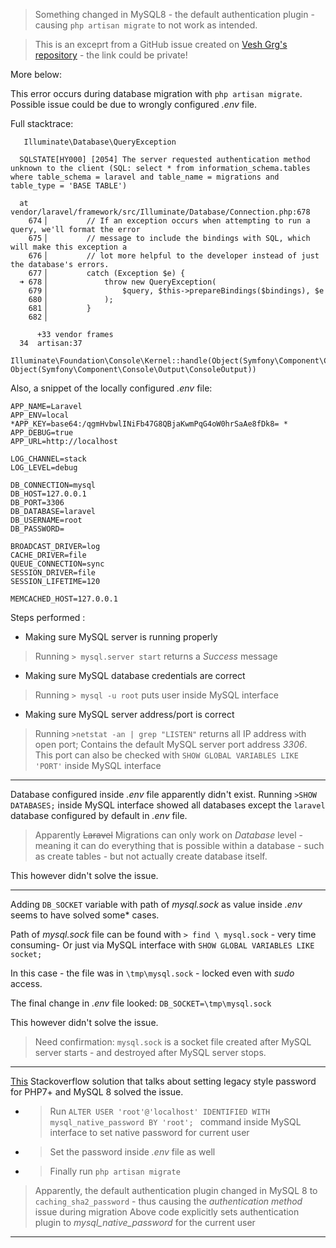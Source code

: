 
> Something changed in MySQL8 - the default authentication plugin - causing `php artisan migrate` to not work as intended.

> This is an exceprt from a GitHub issue created on [Vesh Grg's repository](https://github.com/VeshGrg/laravel_email_notify) - the link could be private!

More below:

This error occurs during database migration with `php artisan migrate`.
Possible issue could be due to wrongly configured *.env* file.

Full stacktrace:

```
   Illuminate\Database\QueryException 

  SQLSTATE[HY000] [2054] The server requested authentication method unknown to the client (SQL: select * from information_schema.tables where table_schema = laravel and table_name = migrations and table_type = 'BASE TABLE')

  at vendor/laravel/framework/src/Illuminate/Database/Connection.php:678
    674▕         // If an exception occurs when attempting to run a query, we'll format the error
    675▕         // message to include the bindings with SQL, which will make this exception a
    676▕         // lot more helpful to the developer instead of just the database's errors.
    677▕         catch (Exception $e) {
  ➜ 678▕             throw new QueryException(
    679▕                 $query, $this->prepareBindings($bindings), $e
    680▕             );
    681▕         }
    682▕ 

      +33 vendor frames 
  34  artisan:37
      Illuminate\Foundation\Console\Kernel::handle(Object(Symfony\Component\Console\Input\ArgvInput), Object(Symfony\Component\Console\Output\ConsoleOutput))
```

Also, a snippet of the locally configured *.env* file:

```
APP_NAME=Laravel
APP_ENV=local
*APP_KEY=base64:/qgmHvbwlINiFb47G8QBjaKwmPqG4oW0hrSaAe8fDk8= *
APP_DEBUG=true
APP_URL=http://localhost

LOG_CHANNEL=stack
LOG_LEVEL=debug

DB_CONNECTION=mysql
DB_HOST=127.0.0.1
DB_PORT=3306
DB_DATABASE=laravel
DB_USERNAME=root
DB_PASSWORD=

BROADCAST_DRIVER=log
CACHE_DRIVER=file
QUEUE_CONNECTION=sync
SESSION_DRIVER=file
SESSION_LIFETIME=120

MEMCACHED_HOST=127.0.0.1 
```
Steps performed :

- Making sure MySQL server is running properly
> Running `> mysql.server start` returns a *Success* message

- Making sure MySQL database credentials are correct
> Running `> mysql -u root` puts user inside MySQL interface

- Making sure MySQL server address/port is correct
> Running `>netstat -an | grep "LISTEN"` returns all IP address with open port; Contains the default MySQL server port address *3306*. This port can also be checked with `SHOW GLOBAL VARIABLES LIKE 'PORT'` inside MySQL interface


---

Database configured inside *.env* file apparently didn't exist.
Running `>SHOW DATABASES;` inside MySQL interface showed all databases except the `laravel` database configured by default in *.env* file.
> Apparently ~~Laravel~~ Migrations can only work on *Database* level - meaning it can do everything that is possible within a database - such as create tables - but not actually create database itself.

This however didn't solve the issue.

---

Adding `DB_SOCKET` variable with path of *mysql.sock* as value inside *.env* seems to have solved some* cases.

Path of *mysql.sock* file can be found with `> find \ mysql.sock` - very time consuming-
Or just via MySQL interface with `SHOW GLOBAL VARIABLES LIKE socket;`

In this case - the file was in `\tmp\mysql.sock` - locked even with *sudo* access.

The final change in *.env* file looked:
`DB_SOCKET=\tmp\mysql.sock`

This however didn't solve the issue.

> Need confirmation: `mysql.sock` is a socket file created after MySQL server starts - and destroyed after MySQL server stops.

---

[This](https://stackoverflow.com/questions/50547724/how-to-resolve-the-error-sql-authentication-method-unknown-in-laravel-mysql) Stackoverflow solution that talks about setting legacy style password for PHP7+ and MySQL 8 solved the issue.

- >  Run `ALTER USER 'root'@'localhost' IDENTIFIED WITH mysql_native_password BY 'root'; ` command inside MySQL interface to set native password for current user
- > Set the password inside *.env* file as well
- > Finally run `php artisan migrate`

> Apparently, the default authentication plugin changed in MySQL 8 to `caching_sha2_password` - thus causing the *authentication method* issue during migration
Above code explicitly sets authentication plugin to *mysql_native_password* for the current user

---
